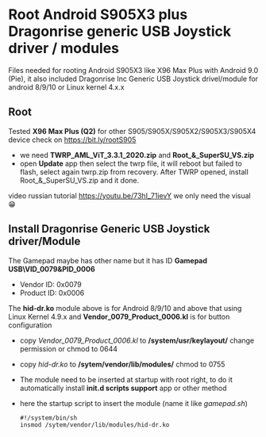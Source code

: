 
# Root Android S905X3 plus Dragonrise generic USB Joystick driver / modules
Files needed for rooting Android S905X3 like X96 Max Plus with Android 9.0 (Pie), it also included Dragonrise Inc Generic USB Joystick drivel/module for android 8/9/10 or Linux kernel 4.x.x

## Root
Tested **X96 Max Plus (Q2)** for other S905/S905X/S905X2/S905X3/S905X4 device check on https://bit.ly/rootS905
- we need **TWRP_AML_ViT_3.3.1_2020.zip** and  **Root_&_SuperSU_VS.zip**
- open **Update** app then select the twrp file, it will reboot but failed to flash, select again twrp.zip from recovery. After TWRP opened, install Root_&_SuperSU_VS.zip and it done. 

video russian tutorial https://youtu.be/73hI_71ievY we only need the visual 😁

##  Install Dragonrise Generic USB Joystick driver/Module
The Gamepad maybe has other name but it has ID **Gamepad USB\VID_0079&PID_0006**

 - Vendor ID: 0x0079 
 - Product ID: 0x0006

The **hid-dr.ko** module above is for Android 8/9/10 and above that using Linux Kernel 4.9.x and **Vendor_0079_Product_0006.kl** is for button configuration

-  copy *Vendor_0079_Product_0006.kl* to **/system/usr/keylayout/** change permission or chmod to  0644
- copy *hid-dr.ko* to **/sytem/vendor/lib/modules/** chmod to 0755
- The module need to be inserted at startup with root right, to do it automatically install **init.d scripts support** app or other method
- here the startup script to insert the module (name it like *gamepad.sh*)


      #!/system/bin/sh
      insmod /sytem/vendor/lib/modules/hid-dr.ko
